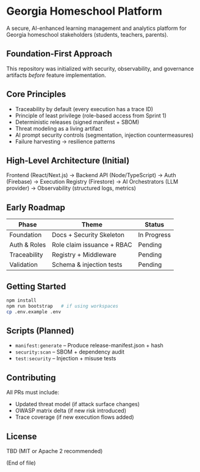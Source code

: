 # Georgia Homeschool Platform

A secure, AI-enhanced learning management and analytics platform for Georgia homeschool stakeholders (students, teachers, parents).

## Foundation-First Approach
This repository was initialized with security, observability, and governance artifacts *before* feature implementation.

## Core Principles
- Traceability by default (every execution has a trace ID)
- Principle of least privilege (role-based access from Sprint 1)
- Deterministic releases (signed manifest + SBOM)
- Threat modeling as a living artifact
- AI prompt security controls (segmentation, injection countermeasures)
- Failure harvesting → resilience patterns

## High-Level Architecture (Initial)
Frontend (React/Next.js) → Backend API (Node/TypeScript) → Auth (Firebase) → Execution Registry (Firestore) → AI Orchestrators (LLM provider) → Observability (structured logs, metrics)

## Early Roadmap
| Phase | Theme | Status |
|-------|-------|--------|
| Foundation | Docs + Security Skeleton | In Progress |
| Auth & Roles | Role claim issuance + RBAC | Pending |
| Traceability | Registry + Middleware | Pending |
| Validation | Schema & injection tests | Pending |

## Getting Started
```bash
npm install
npm run bootstrap   # if using workspaces
cp .env.example .env
```

## Scripts (Planned)
- `manifest:generate` – Produce release-manifest.json + hash
- `security:scan` – SBOM + dependency audit
- `test:security` – Injection + misuse tests

## Contributing
All PRs must include:
- Updated threat model (if attack surface changes)
- OWASP matrix delta (if new risk introduced)
- Trace coverage (if new execution flows added)

## License
TBD (MIT or Apache 2 recommended)

(End of file)